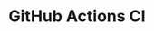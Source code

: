 # GitHub Actions CI



















































































































































































































































































































































































































































































































































































































































































































































































































































































































































































































































































































































































































































































































































































































































































































































































































































































































































































































































































































































































































































































































































































































































